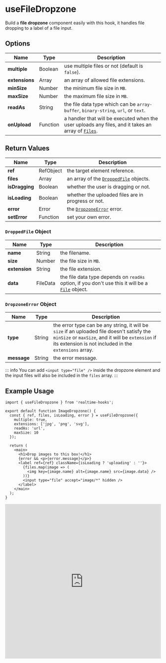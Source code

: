 # useFileDropzone

Build a **file dropzone** component easily with this hook, it handles file dropping to a label of a file input.

## Options

| Name           | Type     | Description                                                                                                                                                 |
| -------------- | -------- | ----------------------------------------------------------------------------------------------------------------------------------------------------------- |
| **multiple**   | Boolean  | use multiple files or not (default is `false`).                                                                                                             |
| **extensions** | Array    | an array of allowed file extensions.                                                                                                                        |
| **minSize**    | Number   | the minimum file size in `MB`.                                                                                                                              |
| **maxSize**    | Number   | the maximum file size in `MB`.                                                                                                                              |
| **readAs**     | String   | the file data type which can be `array-buffer`, `binary-string`, `url`, or `text`.                                                                          |
| **onUpload**   | Function | a handler that will be executed when the user uploads any files, and it takes an array of [`Files`](https://developer.mozilla.org/en-US/docs/Web/API/File). |

## Return Values

| Name           | Type      | Description                                                   |
| -------------- | --------- | ------------------------------------------------------------- |
| **ref**        | RefObject | the target element reference.                                 |
| **files**      | Array     | an array of the [`DroppedFile`](#droppedfile-object) objects. |
| **isDragging** | Boolean   | whether the user is dragging or not.                          |
| **isLoading**  | Boolean   | whether the uploaded files are in progress or not.            |
| **error**      | Error     | the [`DropzoneError`](#dropzoneerror-object) error.           |
| **setError**   | Function  | set your own error.                                           |

### `DroppedFile` Object

| Name          | Type     | Description                                                                                                                                               |
| ------------- | -------- | --------------------------------------------------------------------------------------------------------------------------------------------------------- |
| **name**      | String   | the filename.                                                                                                                                             |
| **size**      | Number   | the file size in `MB`.                                                                                                                                    |
| **extension** | String   | the file extension.                                                                                                                                       |
| **data**      | FileData | the file data type depends on `readAs` option, if you don't use this it will be a [`File`](https://developer.mozilla.org/en-US/docs/Web/API/File) object. |

### `DropzoneError` Object

| Name        | Type   | Description                                                                                                                                                                                                |
| ----------- | ------ | ---------------------------------------------------------------------------------------------------------------------------------------------------------------------------------------------------------- |
| **type**    | String | the error type can be any string, it will be `size` if an uploaded file doesn't satisfy the `minSize` or `maxSize`, and it will be `extension` if its extension is not included in the `extensions` array. |
| **message** | String | the error message.                                                                                                                                                                                         |

::: info
You can add `<input type="file" />` inside the dropzone element and the input files will also be included in the `files` array.
:::

## Example Usage

```tsx
import { useFileDropzone } from 'realtime-hooks';

export default function ImageDropzone() {
  const { ref, files, isLoading, error } = useFileDropzone({
    multiple: true,
    extensions: ['jpg', 'png', 'svg'],
    readAs: 'url',
    maxSize: 10
  });

  return (
    <main>
      <h1>Drop images to this box!</h1>
      {error && <p>{error.message}</p>}
      <label ref={ref} className={isLoading ? 'uploading' : ''}>
        {files.map(image => (
          <img key={image.name} alt={image.name} src={image.data} />
        ))}
        <input type="file" accept="image/*" hidden />
      </label>
    </main>
  );
}
```

<iframe src="https://codesandbox.io/embed/usefiledropzone-m466pj?fontsize=14&hidenavigation=1&module=%2Fsrc%2FComponent.tsx&theme=dark" style="width:100%; height:500px; border:0; overflow:hidden;" title="useFileDropzone" allow="accelerometer; ambient-light-sensor; camera; encrypted-media; geolocation; gyroscope; hid; microphone; midi; payment; usb; vr; xr-spatial-tracking" sandbox="allow-forms allow-modals allow-popups allow-presentation allow-same-origin allow-scripts"></iframe>
